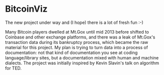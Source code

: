 # BitcoinViz
The new project under way and (I hope) there is a lot of fresh fun :-)

Many Bitcoin players dwelled at Mt.Gox until mid 2013 before shifted to Coinbase and other exchange platforms, and there was a leak of Mt.Gox's transaction data during its bankruptcy process, which became the raw material for this project. My plan is trying to turn data into a process of documentation: not that kind of documentation you see at coding language/library sites, but a documentation mixed with human and machine dialects.
The project was initially inspired by Kevin Slavin's talk on algorithm for TED.
